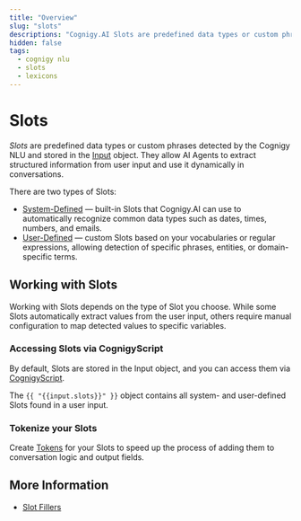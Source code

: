 ```yaml
---
title: "Overview"
slug: "slots"
descriptions: "Cognigy.AI Slots are predefined data types or custom phrases detected by the Cognigy NLU and placed into the [Input Object](../../../test/interaction-panel/input.md) under the `input.slots` object. They allow AI Agents to extract structured information from user input and use it dynamically in conversations."
hidden: false
tags:
  - cognigy nlu
  - slots
  - lexicons
---
```


# Slots

_Slots_ are predefined data types or custom phrases detected by the Cognigy NLU
and stored in the [Input](../../../test/interaction-panel/input.md) object.
They allow AI Agents to extract structured information from user input and use it dynamically in conversations.

There are two types of Slots:

- [System-Defined](system-defined.md) — built-in Slots that Cognigy.AI can use to automatically recognize common data types such as dates, times, numbers, and emails.
- [User-Defined](user-defined/lexicon.md) — custom Slots based on your vocabularies or regular expressions, allowing detection of specific phrases, entities, or domain-specific terms.

## Working with Slots

Working with Slots depends on the type of Slot you choose. While some Slots automatically extract values from the user input, others require manual configuration to map detected values to specific variables.

### Accessing Slots via CognigyScript

By default, Slots are stored in the Input object, and you can access them via [CognigyScript](../../../build/cognigyscript.md).

The `{{ "{{input.slots}}" }}` object contains all system- and user-defined Slots found in a user input.

### Tokenize your Slots

Create [Tokens](../../../build/tokens.md) for your Slots to speed up the process of adding them to conversation logic and output fields.

## More Information

- [Slot Fillers](../slot-fillers.md)
